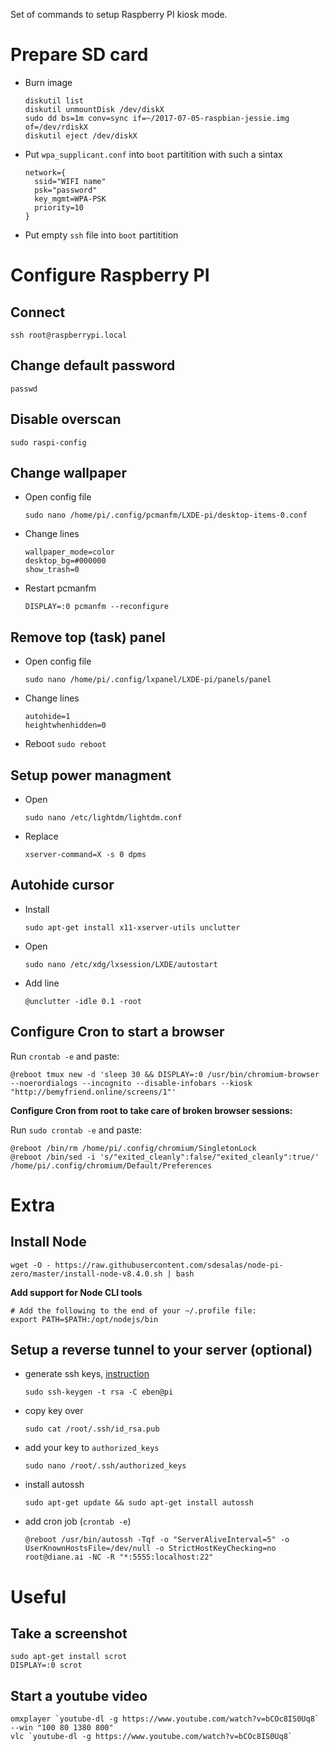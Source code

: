 Set of commands to setup Raspberry PI kiosk mode.

# Prepare SD card

- Burn image
    ```
    diskutil list
    diskutil unmountDisk /dev/diskX
    sudo dd bs=1m conv=sync if=~/2017-07-05-raspbian-jessie.img of=/dev/rdiskX
    diskutil eject /dev/diskX
    ```
- Put `wpa_supplicant.conf` into `boot` partitition with such a sintax
    ```
    network={
      ssid="WIFI name"
      psk="password"
      key_mgmt=WPA-PSK
      priority=10
    }
    ```
- Put empty `ssh` file into `boot` partitition


# Configure Raspberry PI

## Connect
```
ssh root@raspberrypi.local
```


## Change default password
```
passwd
```


## Disable overscan
```
sudo raspi-config
```


## Change wallpaper

- Open config file
    ```
    sudo nano /home/pi/.config/pcmanfm/LXDE-pi/desktop-items-0.conf
    ```
- Change lines
    ```
    wallpaper_mode=color
    desktop_bg=#000000
    show_trash=0
    ```
- Restart pcmanfm
    ```
    DISPLAY=:0 pcmanfm --reconfigure
    ```


## Remove top (task) panel

- Open config file
    ```
    sudo nano /home/pi/.config/lxpanel/LXDE-pi/panels/panel
    ```
- Change lines
    ```
    autohide=1
    heightwhenhidden=0
    ```
- Reboot `sudo reboot`


## Setup power managment

- Open
    ```
    sudo nano /etc/lightdm/lightdm.conf
    ```
- Replace
    ```
    xserver-command=X -s 0 dpms
    ```

<!-- - open
    ```
    sudo nano /etc/kbd/config
    ```
- set
    ```
    BLANK_TIME=0
    ``` -->

<!-- - open
    ```
    sudo nano /etc/xdg/lxsession/LXDE-pi/autostart
    ```
- replace the whole file
    ```
@lxpanel --profile LXDE-pi
@pcmanfm --desktop --profile LXDE-pi
#@xscreensaver -no-splash
@point-rpi
@xset s off
@xset -dpms
@xset s noblank
@sed -i 's/"exited_cleanly": false/"exited_cleanly": true/' ~/.config/chromium/Default/Preferences
    ``` -->


## Autohide cursor

- Install
    ```
    sudo apt-get install x11-xserver-utils unclutter
    ```
- Open
    ```
    sudo nano /etc/xdg/lxsession/LXDE/autostart
    ```
- Add line
    ```
    @unclutter -idle 0.1 -root
    ```

## Configure Cron to start a browser

Run `crontab -e` and paste:

```
@reboot tmux new -d 'sleep 30 && DISPLAY=:0 /usr/bin/chromium-browser --noerordialogs --incognito --disable-infobars --kiosk "http://bemyfriend.online/screens/1"'
```

__Configure Cron from root to take care of broken browser sessions:__

Run `sudo crontab -e` and paste:

```
@reboot /bin/rm /home/pi/.config/chromium/SingletonLock
@reboot /bin/sed -i 's/"exited_cleanly":false/"exited_cleanly":true/' /home/pi/.config/chromium/Default/Preferences
```


# Extra

## Install Node
```
wget -O - https://raw.githubusercontent.com/sdesalas/node-pi-zero/master/install-node-v8.4.0.sh | bash
```

__Add support for Node CLI tools__
```
# Add the following to the end of your ~/.profile file:
export PATH=$PATH:/opt/nodejs/bin
```


## Setup a reverse tunnel to your server (optional)

- generate ssh keys, [instruction](https://www.raspberrypi.org/documentation/remote-access/ssh/passwordless.md)
    ```
    sudo ssh-keygen -t rsa -C eben@pi
    ```
- copy key over
    ```
    sudo cat /root/.ssh/id_rsa.pub
    ```
- add your key to `authorized_keys`
    ```
    sudo nano /root/.ssh/authorized_keys
    ```
- install autossh
    ```
    sudo apt-get update && sudo apt-get install autossh
    ```
- add cron job (`crontab -e`)
    ```
    @reboot /usr/bin/autossh -Tqf -o "ServerAliveInterval=5" -o UserKnownHostsFile=/dev/null -o StrictHostKeyChecking=no root@diane.ai -NC -R "*:5555:localhost:22"
    ```

# Useful

## Take a screenshot
```
sudo apt-get install scrot
DISPLAY=:0 scrot
```

## Start a youtube video

```
omxplayer `youtube-dl -g https://www.youtube.com/watch?v=bCOc8IS0Uq8` --win "100 80 1380 800"
vlc `youtube-dl -g https://www.youtube.com/watch?v=bCOc8IS0Uq8`
```
